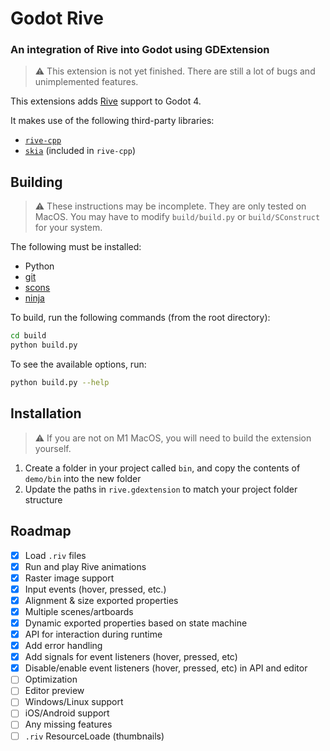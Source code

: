 # Godot Rive

### An integration of Rive into Godot using GDExtension

> :warning: This extension is not yet finished. There are still a lot of bugs and unimplemented features.

This extensions adds [Rive](https://rive.app) support to Godot 4.

It makes use of the following third-party libraries:
- [`rive-cpp`](https://github.com/rive-app/rive-cpp)
- [`skia`](https://github.com/google/skia) (included in `rive-cpp`)

## Building

> :warning: These instructions may be incomplete. They are only tested on MacOS.  You may have to modify `build/build.py` or `build/SConstruct` for your system.

The following must be installed:
- Python
- [git](https://git-scm.com/)
- [scons](https://scons.org/)
- [ninja](https://ninja-build.org/)

To build, run the following commands (from the root directory):
```bash
cd build
python build.py
```

To see the available options, run:
```bash
python build.py --help
```

## Installation

> :warning: If you are not on M1 MacOS, you will need to build the extension yourself.

1. Create a folder in your project called `bin`, and copy the contents of `demo/bin` into the new folder
2. Update the paths in `rive.gdextension` to match your project folder structure

## Roadmap
- [x] Load `.riv` files
- [x] Run and play Rive animations
- [x] Raster image support
- [x] Input events (hover, pressed, etc.)
- [x] Alignment & size exported properties
- [x] Multiple scenes/artboards
- [x] Dynamic exported properties based on state machine
- [x] API for interaction during runtime
- [x] Add error handling
- [x] Add signals for event listeners (hover, pressed, etc)
- [x] Disable/enable event listeners (hover, pressed, etc) in API and editor
- [ ] Optimization
- [ ] Editor preview
- [ ] Windows/Linux support
- [ ] iOS/Android support
- [ ] Any missing features
- [ ] `.riv` ResourceLoade (thumbnails)
